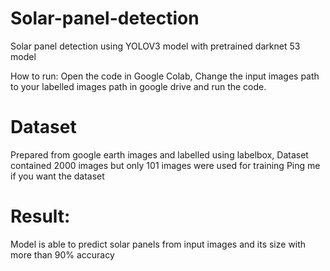 # Solar-panel-detection
Solar panel detection using YOLOV3 model with pretrained darknet 53 model

How to run:
Open the code in Google Colab, 
Change the input images path to your labelled images path in google drive and run the code. 

# Dataset 
Prepared from google earth images and labelled using labelbox, 
Dataset contained 2000 images but only 101 images were used for training
Ping me if you want the dataset

# Result:
Model is able to predict solar panels from input images and its size with more than 90% accuracy 

